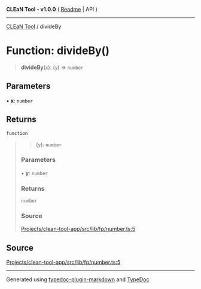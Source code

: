 **CLEaN Tool - v1.0.0** ( [Readme](../README.md) \| API )

***

[CLEaN Tool](../exports.md) / divideBy

# Function: divideBy()

> **divideBy**(`x`): (`y`) => `number`

## Parameters

▪ **x**: `number`

## Returns

`function`

> > (`y`): `number`
>
> ### Parameters
>
> ▪ **y**: `number`
>
> ### Returns
>
> `number`
>
> ### Source
>
> [Projects/clean-tool-app/src/lib/fp/number.ts:5](https://github.com/yuckyh/clean-tool-app/)
>

## Source

[Projects/clean-tool-app/src/lib/fp/number.ts:5](https://github.com/yuckyh/clean-tool-app/)

***

Generated using [typedoc-plugin-markdown](https://www.npmjs.com/package/typedoc-plugin-markdown) and [TypeDoc](https://typedoc.org/)
